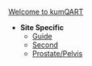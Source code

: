 
[Welcome to kumQART](../Readme.md)
- **Site Specific**
    - [Guide](Home/guide.md)
    - [Second](Home/second.md)
    - [Prostate/Pelvis](Home/ProstatePelvis.md)
